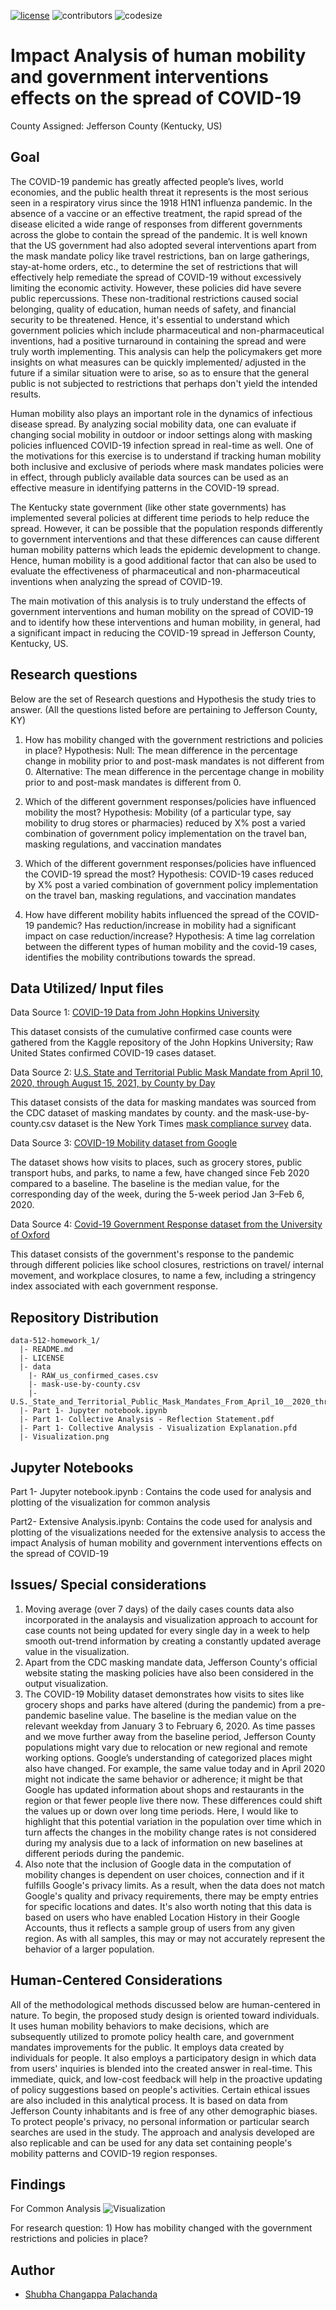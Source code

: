 [![license](https://img.shields.io/github/license/DAVFoundation/captain-n3m0.svg?style=flat-square)](https://github.com/DAVFoundation/captain-n3m0/blob/master/LICENSE)
![contributors](https://img.shields.io/github/contributors/shubha8196/data-512-homework_1.svg) ![codesize](https://img.shields.io/github/languages/code-size/shubha8196/data-512-homework_1.svg)


# Impact Analysis of human mobility and government interventions effects on the spread of COVID-19
County Assigned: Jefferson County (Kentucky, US)


## Goal

The COVID-19 pandemic has greatly affected people’s lives, world economies, and the public health threat it represents is the most serious seen in a respiratory virus since the 1918 H1N1 influenza pandemic. In the absence of a vaccine or an effective treatment, the rapid spread of the disease elicited a wide range of responses from different governments across the globe to contain the spread of the pandemic. It is well known that the US government had also adopted several interventions apart from the mask mandate policy like travel restrictions, ban on large gatherings, stay-at-home orders, etc., to determine the set of restrictions that will effectively help remediate the spread of COVID-19 without excessively limiting the economic activity. However, these policies did have severe public repercussions. These non-traditional restrictions caused social belonging, quality of education, human needs of safety, and financial security to be threatened.  Hence, it's essential to understand which government policies which include pharmaceutical and non-pharmaceutical inventions, had a positive turnaround in containing the spread and were truly worth implementing. This analysis can help the policymakers get more insights on what measures can be quickly implemented/ adjusted in the future if a similar situation were to arise, so as to ensure that the general public is not subjected to restrictions that perhaps don't yield the intended results.

Human mobility also plays an important role in the dynamics of infectious disease spread. By analyzing social mobility data, one can evaluate if changing social mobility in outdoor or indoor settings along with masking policies influenced COVID-19 infection spread in real-time as well. One of the motivations for this exercise is to understand if tracking human mobility both inclusive and exclusive of periods where mask mandates policies were in effect, through publicly available data sources can be used as an effective measure in identifying patterns in the COVID-19 spread.

The Kentucky state government (like other state governments) has implemented several policies at different time periods to help reduce the spread. However, it can be possible that the population responds differently to government interventions and that these differences can cause different human mobility patterns which leads the epidemic development to change. Hence, human mobility is a good additional factor that can also be used to evaluate the effectiveness of pharmaceutical and non-pharmaceutical inventions when analyzing the spread of COVID-19.

The main motivation of this analysis is to truly understand the effects of government interventions and human mobility on the spread of COVID-19 and to identify how these interventions and human mobility, in general, had a significant impact in reducing the COVID-19 spread in Jefferson County, Kentucky, US.

## Research questions
Below are the set of Research questions and Hypothesis the study tries to answer. (All the questions listed before are pertaining to Jefferson County, KY)
1) How has mobility changed with the government restrictions and policies in place?
Hypothesis:
Null: The mean difference in the percentage change in mobility prior to and post-mask mandates is not different from 0.
Alternative: The mean difference in the percentage change in mobility prior to and post-mask mandates is different from 0.

2) Which of the different government responses/policies have influenced mobility the most?
Hypothesis: 
Mobility (of a particular type, say mobility to drug stores or pharmacies) reduced by X% post a varied combination of government policy implementation on the travel ban, masking regulations, and vaccination mandates

3) Which of the different government responses/policies have influenced the COVID-19 spread the most?
Hypothesis: 
COVID-19 cases reduced by X% post a varied combination of government policy implementation on the travel ban, masking regulations, and vaccination mandates

4) How have different mobility habits influenced the spread of the COVID-19 pandemic? Has reduction/increase in mobility had a significant impact on case reduction/increase?
Hypothesis: 
A time lag correlation between the different types of human mobility and the covid-19 cases, identifies the mobility contributions towards the spread.


## Data Utilized/ Input files

Data Source 1: [COVID-19 Data from John Hopkins University ](https://www.kaggle.com/datasets/antgoldbloom/covid19-data-from-john-hopkins-university?select=RAW_us_confirmed_cases.csv)

This dataset consists of the cumulative confirmed case counts were gathered from the Kaggle repository of the John Hopkins University; Raw United States confirmed COVID-19 cases dataset. 


Data Source 2: [U.S. State and Territorial Public Mask Mandate from April 10, 2020, through August 15, 2021, by County by Day](https://data.cdc.gov/Policy-Surveillance/U-S-State-and-Territorial-Public-Mask-Mandates-Fro/62d6-pm5i) 

This dataset consists of the data for masking mandates was sourced from the CDC dataset of masking mandates by county. 
and  the mask-use-by-county.csv dataset is the New York Times [mask compliance survey](https://github.com/nytimes/covid-19-data/tree/master/mask-use) data.
 

Data Source 3: [COVID-19 Mobility dataset from Google](https://github.com/GoogleCloudPlatform/covid-19-open-data/blob/main/docs/tablemobility.Md)

The dataset shows how visits to places, such as grocery stores, public transport hubs, and parks, to name a few, have changed since Feb 2020 compared to a baseline. The baseline is the median value, for the corresponding day of the week, during the 5-week period Jan 3–Feb 6, 2020. 

Data Source 4: [Covid-19 Government Response dataset from the University of Oxford](https://github.com/GoogleCloudPlatform/covid-19-open-data/blob/main/docs/tablegovernment-response.md )

This dataset consists of the government's response to the pandemic through different policies like school closures, restrictions on travel/ internal movement, and workplace closures, to name a few, including a stringency index associated with each government response.



## Repository Distribution

```
data-512-homework_1/
  |- README.md
  |- LICENSE
  |- data
    |- RAW_us_confirmed_cases.csv
    |- mask-use-by-county.csv
    |- U.S._State_and_Territorial_Public_Mask_Mandates_From_April_10__2020_through_August_15__2021_by_County_by_Day.zip
  |- Part 1- Jupyter notebook.ipynb
  |- Part 1- Collective Analysis - Reflection Statement.pdf
  |- Part 1- Collective Analysis - Visualization Explanation.pfd
  |- Visualization.png
```

## Jupyter Notebooks

Part 1- Jupyter notebook.ipynb : Contains the code used for analysis and plotting of the visualization for common analysis

Part2- Extensive Analysis.ipynb: Contains the code used for analysis and plotting of the visualizations needed for the extensive analysis to access the impact Analysis of human mobility and government interventions effects on the spread of COVID-19


## Issues/ Special considerations
1) Moving average (over 7 days) of the daily cases counts data also incorporated in the analaysis and visualization approach to account for case counts not being updated for every single day in a week to help smooth out-trend information by creating a constantly updated average value in the visualization.
2) Apart from the CDC masking mandate data, Jefferson County's official website stating the masking policies have also been considered in the output visualization.
3) The COVID-19 Mobility dataset demonstrates how visits to sites like grocery shops and parks have altered (during the pandemic) from a pre-pandemic baseline value. The baseline is the median value on the relevant weekday from January 3 to February 6, 2020. As time passes and we move further away from the baseline period, Jefferson County populations might vary due to relocation or new regional and remote working options. Google’s understanding of categorized places might also have changed. For example, the same value today and in April 2020 might not indicate the same behavior or adherence; it might be that Google has updated information about shops and restaurants in the region or that fewer people live there now. These differences could shift the values up or down over long time periods. Here, I would like to highlight that this potential variation in the population over time which in turn affects the changes in the mobility change rates is not considered during my analysis due to a lack of information on new baselines at different periods during the pandemic.
4) Also note that the inclusion of Google data in the computation of mobility changes is dependent on user choices, connection and if it fulfills Google's privacy limits. As a result, when the data does not match Google's quality and privacy requirements, there may be empty entries for specific locations and dates. It's also worth noting that this data is based on users who have enabled Location History in their Google Accounts, thus it reflects a sample group of users from any given region. As with all samples, this may or may not accurately represent the behavior of a larger population. 


## Human-Centered Considerations

All of the methodological methods discussed below are human-centered in nature. To begin, the proposed study design is oriented toward individuals. It uses human mobility behaviors to make decisions, which are subsequently utilized to promote policy health care, and government mandates improvements for the public. It employs data created by individuals for people. It also employs a participatory design in which data from users' inquiries is blended into the created answer in real-time. This immediate, quick, and low-cost feedback will help in the proactive updating of policy suggestions based on people's activities. Certain ethical issues are also included in this analytical process. It is based on data from Jefferson County inhabitants and is free of any other demographic biases. To protect people's privacy, no personal information or particular search searches are used in the study. The approach and analysis developed are also replicable and can be used for any data set containing people's mobility patterns and COVID-19 region responses.


## Findings


For Common Analysis
![Visualization](/Visualization.png)


For research question: 1) How has mobility changed with the government restrictions and policies in place?












## Author
- [Shubha Changappa Palachanda](https://github.com/shubha8196)
